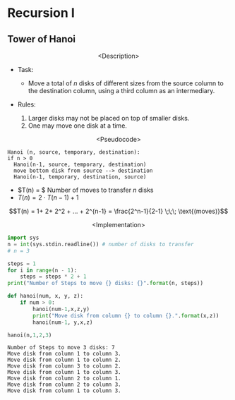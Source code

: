 # Recursion I

## Tower of Hanoi

$$\text{<Description>}$$

+ Task: 
  + Move a total of $n$ disks of different sizes from the source column to the destination column, using a third column as an intermediary.

+ Rules:
  1. Larger disks may not be placed on top of smaller disks.
  2. One may move one disk at a time. 



$$\text{<Pseudocode>}$$

```
Hanoi (n, source, temporary, destination):
if n > 0
  Hanoi(n-1, source, temporary, destination)
  move bottom disk from source --> destination
  Hanoi(n-1, temporary, destination, source)
```





+ $T(n) = $ Number of moves to transfer $n$ disks 
+ $T(n) = 2 \cdot T(n-1) + 1$

$$$$

$$T(n) = 1+ 2+ 2^2 + ... + 2^{n-1} = \frac{2^n-1}{2-1} \;\;\; \text{(moves)}$$ 



$$\text{<Implementation>}$$


```python
import sys
n = int(sys.stdin.readline()) # number of disks to transfer
# n = 3

steps = 1
for i in range(n - 1):
    steps = steps * 2 + 1
print("Number of Steps to move {} disks: {}".format(n, steps))

def hanoi(num, x, y, z):
    if num > 0:
        hanoi(num-1,x,z,y)
        print("Move disk from column {} to column {}.".format(x,z))
        hanoi(num-1, y,x,z)

hanoi(n,1,2,3)
```

    Number of Steps to move 3 disks: 7
    Move disk from column 1 to column 3.
    Move disk from column 1 to column 2.
    Move disk from column 3 to column 2.
    Move disk from column 1 to column 3.
    Move disk from column 2 to column 1.
    Move disk from column 2 to column 3.
    Move disk from column 1 to column 3.
    
